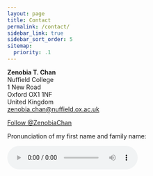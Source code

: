 ```yaml
---
layout: page
title: Contact
permalink: /contact/
sidebar_link: true
sidebar_sort_order: 5
sitemap:
  priority: .1
---
```


<b>Zenobia T. Chan</b><br>
Nuffield College <br>
1 New Road <br>
Oxford OX1 1NF <br>
United Kingdom <br>
<a href="mailto:zenobia.chan@nuffield.ox.ac.uk" target="_blank">zenobia.chan@nuffield.ox.ac.uk</a>


<a href="https://twitter.com/ZenobiaChan?ref_src=twsrc%5Etfw" class="twitter-follow-button" data-show-count="false">Follow @ZenobiaChan</a><script async src="https://platform.twitter.com/widgets.js" charset="utf-8"></script>


Pronunciation of my first name and family name:<br>

<audio
	controls
	src="/assets/pronunciation.m4a">
		Your browser does not support the <code>audio</code> element.
</audio>
